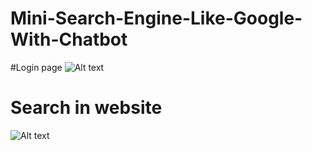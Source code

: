 # Mini-Search-Engine-Like-Google-With-Chatbot
#Login page 
![Alt text](https://github.com/pramod-talwar/Mini-Search-Engine-Like-Google-With-Chatbot/blob/main/brahmand-GoogleChrome2025-03-2011-45-46-ezgif.com-repair.gif)
# Search in website 
![Alt text](https://github.com/pramod-talwar/Mini-Search-Engine-Like-Google-With-Chatbot/blob/main/brahmand-GoogleChrome2025-03-2011-45-46-ezgif.com-repair.gif)

